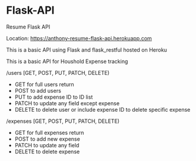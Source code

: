 # Flask-API
Resume Flask API

Location: https://anthony-resume-flask-api.herokuapp.com

This is a basic API using Flask and flask_restful hosted on Heroku

This is a basic API for Houshold Expense tracking

/users [GET, POST, PUT, PATCH, DELETE)

- GET for full users return
- POST to add users
- PUT to add expense ID to ID list
- PATCH to update any field except expense
- DELETE to delete user or include expense ID to delete specific expense

/expenses [GET, POST, PUT, PATCH, DELETE)
- GET for full expenses return
- POST to add new expense
- PATCH to update any field
- DELETE to delete expense

